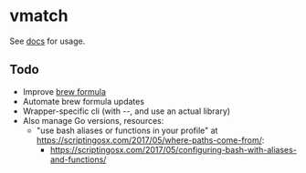 # vmatch

See [docs](./docs/README.md) for usage.

## Todo

- Improve [brew formula](https://github.com/anttiharju/homebrew-packages)
- Automate brew formula updates
- Wrapper-specific cli (with --, and use an actual library)
- Also manage Go versions, resources:
  - "use bash aliases or functions in your profile" at https://scriptingosx.com/2017/05/where-paths-come-from/:
    - https://scriptingosx.com/2017/05/configuring-bash-with-aliases-and-functions/
